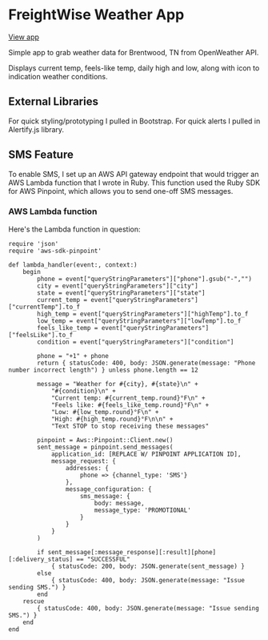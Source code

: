 # FreightWise Weather App

[View app](https://glenlindquist.github.io/freightwise/)

Simple app to grab weather data for Brentwood, TN from OpenWeather API.

Displays current temp, feels-like temp, daily high and low, along with icon to indication weather conditions.

## External Libraries

For quick styling/prototyping I pulled in Bootstrap. For quick alerts I pulled in Alertify.js library.

## SMS Feature

To enable SMS, I set up an AWS API gateway endpoint that would trigger an AWS Lambda function that I wrote in Ruby. This function used the Ruby SDK for AWS Pinpoint, which allows you to send one-off SMS messages.

### AWS Lambda function

Here's the Lambda function in question:

    require 'json'
    require 'aws-sdk-pinpoint'
    
    def lambda_handler(event:, context:)
        begin
            phone = event["queryStringParameters"]["phone"].gsub("-","")
            city = event["queryStringParameters"]["city"]
            state = event["queryStringParameters"]["state"]
            current_temp = event["queryStringParameters"]["currentTemp"].to_f
            high_temp = event["queryStringParameters"]["highTemp"].to_f 
            low_temp = event["queryStringParameters"]["lowTemp"].to_f
            feels_like_temp = event["queryStringParameters"]["feelsLike"].to_f
            condition = event["queryStringParameters"]["condition"]
            
            phone = "+1" + phone
            return { statusCode: 400, body: JSON.generate(message: "Phone number incorrect length") } unless phone.length == 12
            
            message = "Weather for #{city}, #{state}\n" + 
                "#{condition}\n" +
                "Current temp: #{current_temp.round}°F\n" +
                "Feels like: #{feels_like_temp.round}°F\n" +
                "Low: #{low_temp.round}°F\n" +
                "High: #{high_temp.round}°F\n\n" +
                "Text STOP to stop receiving these messages"
            
            pinpoint = Aws::Pinpoint::Client.new()
            sent_message = pinpoint.send_messages(
                application_id: [REPLACE W/ PINPOINT APPLICATION ID],
                message_request: {
                    addresses: {
                        phone => {channel_type: 'SMS'}
                    },
                    message_configuration: {
                        sms_message: {
                            body: message,
                            message_type: 'PROMOTIONAL'
                        }
                    }
                }
            )
            
            if sent_message[:message_response][:result][phone][:delivery_status] == "SUCCESSFUL"
                { statusCode: 200, body: JSON.generate(sent_message) }
            else
                { statusCode: 400, body: JSON.generate(message: "Issue sending SMS.") }
            end
        rescue
            { statusCode: 400, body: JSON.generate(message: "Issue sending SMS.") }
        end
    end